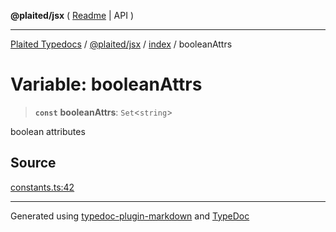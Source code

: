 **@plaited/jsx** ( [Readme](../../README.md) \| API )

***

[Plaited Typedocs](../../../../modules.md) / [@plaited/jsx](../../modules.md) / [index](../README.md) / booleanAttrs

# Variable: booleanAttrs

> **`const`** **booleanAttrs**: `Set`\<`string`\>

boolean attributes

## Source

[constants.ts:42](https://github.com/plaited/plaited/blob/95d1a1b/libs/jsx/src/constants.ts#L42)

***

Generated using [typedoc-plugin-markdown](https://www.npmjs.com/package/typedoc-plugin-markdown) and [TypeDoc](https://typedoc.org/)

